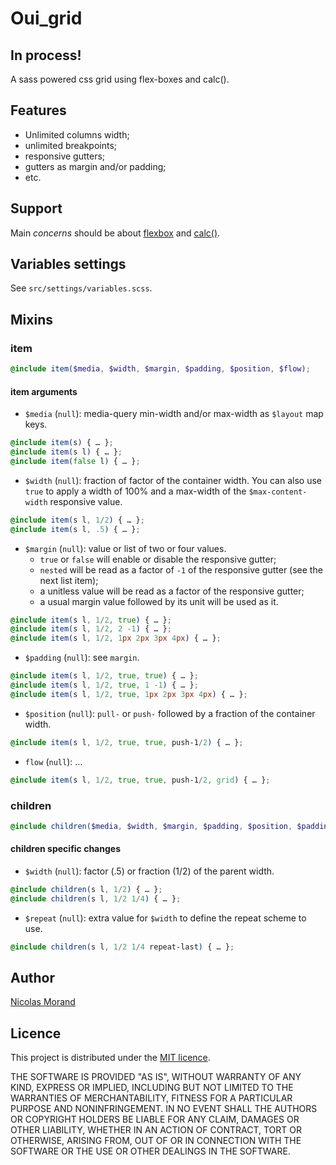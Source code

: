 # Oui_grid

## In process!

A sass powered css grid using flex-boxes and calc().

## Features

* Unlimited columns width;
* unlimited breakpoints;
* responsive gutters;
* gutters as margin and/or padding;
* etc.

## Support

Main *concerns* should be about [flexbox](http://caniuse.com/#feat=flexbox) and [calc()](http://caniuse.com/#search=calc).

## Variables settings

See `src/settings/variables.scss`.

## Mixins

### item

```scss
@include item($media, $width, $margin, $padding, $position, $flow);
```

#### item arguments

- `$media` (`null`): media-query min-width and/or max-width as `$layout` map keys.
```scss
@include item(s) { … };
@include item(s l) { … };
@include item(false l) { … };
```
- `$width` (`null`): fraction of factor of the container width.
You can also use `true` to apply a width of 100% and a max-width of the `$max-content-width` responsive value.
```scss
@include item(s l, 1/2) { … };
@include item(s l, .5) { … };
```
- `$margin` (`null`): value or list of two or four values.
  - `true` or `false` will enable or disable the responsive gutter;
  - `nested` will be read as a factor of `-1` of the responsive gutter (see the next list item);
  - a unitless value will be read as a factor of the responsive gutter;
  - a usual margin value followed by its unit will be used as it.
```scss
@include item(s l, 1/2, true) { … };
@include item(s l, 1/2, 2 -1) { … };
@include item(s l, 1/2, 1px 2px 3px 4px) { … };
```
- `$padding` (`null`): see `margin`.
```scss
@include item(s l, 1/2, true, true) { … };
@include item(s l, 1/2, true, 1 -1) { … };
@include item(s l, 1/2, true, 1px 2px 3px 4px) { … };
```
- `$position` (`null`): `pull-` or `push-` followed by a fraction of the container width.
```scss
@include item(s l, 1/2, true, true, push-1/2) { … };
```
- `flow` (`null`): …
```scss
@include item(s l, 1/2, true, true, push-1/2, grid) { … };
```

### children

```scss
@include children($media, $width, $margin, $padding, $position, $padding);
```

#### children specific changes

- `$width` (`null`): factor (.5) or fraction (1/2) of the parent width.
```scss
@include children(s l, 1/2) { … };
@include children(s l, 1/2 1/4) { … };
```
- `$repeat` (`null`): extra value for `$width` to define the repeat scheme to use.
```scss
@include children(s l, 1/2 1/4 repeat-last) { … };
```

## Author

[Nicolas Morand](https://twitter.com/NicolasGraph)

## Licence

This project is distributed under the [MIT licence](https://opensource.org/licenses/MIT).

THE SOFTWARE IS PROVIDED "AS IS", WITHOUT WARRANTY OF ANY KIND, EXPRESS OR IMPLIED, INCLUDING BUT NOT LIMITED TO THE WARRANTIES OF MERCHANTABILITY, FITNESS FOR A PARTICULAR PURPOSE AND NONINFRINGEMENT. IN NO EVENT SHALL THE AUTHORS OR COPYRIGHT HOLDERS BE LIABLE FOR ANY CLAIM, DAMAGES OR OTHER LIABILITY, WHETHER IN AN ACTION OF CONTRACT, TORT OR OTHERWISE, ARISING FROM, OUT OF OR IN CONNECTION WITH THE SOFTWARE OR THE USE OR OTHER DEALINGS IN THE SOFTWARE.
